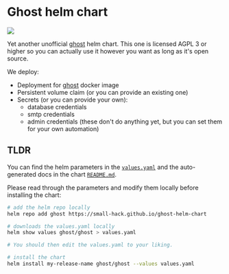 # Ghost helm chart

<a href="https://github.com/small-hack/ghost-helm-chart/releases"><img src="https://img.shields.io/github/v/release/small-hack/ghost-helm-chart?style=plastic&labelColor=blue&color=green&logo=GitHub&logoColor=white"></a>

Yet another unofficial [ghost](https://ghost.org/) helm chart. This one is licensed AGPL 3 or higher so you can actually use it however you want as long as it's open source.

We deploy:

- Deployment for [ghost](https://hub.docker.com/_/ghost) docker image
- Persistent volume claim (or you can provide an existing one)
- Secrets (or you can provide your own):
  - database credentials
  - smtp credentials
  - admin credentials (these don't do anything yet, but you can set them for your own automation)


## TLDR

You can find the helm parameters in the [`values.yaml`](./charts/ghost/values.yaml) and the auto-generated docs in the chart [`README.md`](./charts/ghost/README.md).

Please read through the parameters and modify them locally before installing the chart:

```bash
# add the helm repo locally
helm repo add ghost https://small-hack.github.io/ghost-helm-chart

# downloads the values.yaml locally
helm show values ghost/ghost > values.yaml

# You should then edit the values.yaml to your liking.

# install the chart
helm install my-release-name ghost/ghost --values values.yaml
```
